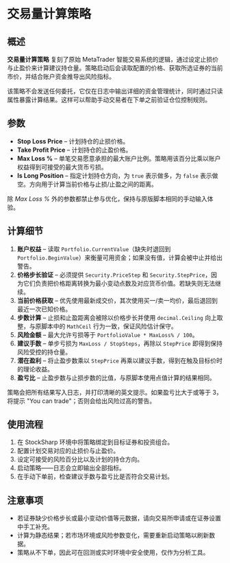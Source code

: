 # 交易量计算策略

## 概述
**交易量计算策略** 复刻了原始 MetaTrader 智能交易系统的逻辑，通过设定止损价与止盈价来计算建议持仓量。策略启动后会读取配置的价格、获取所选证券的当前市价，并结合账户资金推导出风险指标。

该策略不会发送任何委托，它仅在日志中输出详细的资金管理统计，同时通过只读属性暴露计算结果。这样可以帮助手动交易者在下单之前验证仓位控制规则。

## 参数
- **Stop Loss Price** – 计划持仓的止损价格。
- **Take Profit Price** – 计划持仓的止盈价格。
- **Max Loss %** – 单笔交易愿意承担的最大账户比例。策略用该百分比乘以账户权益得到可接受的最大货币亏损。
- **Is Long Position** – 指定计划持仓方向，为 `true` 表示做多，为 `false` 表示做空。方向用于计算当前价格与止损/止盈之间的距离。

除 *Max Loss %* 外的参数都禁止参与优化，保持与原版脚本相同的手动输入体验。

## 计算细节
1. **账户权益** – 读取 `Portfolio.CurrentValue`（缺失时退回到 `Portfolio.BeginValue`）来衡量可用资金；如果没有值，计算会被中止并给出警告。
2. **价格步长验证** – 必须提供 `Security.PriceStep` 和 `Security.StepPrice`，因为它们负责把价格距离转换为最小变动点数及对应货币价值。若缺失则无法继续。
3. **当前价格获取** – 优先使用最新成交价，其次使用买一/卖一均价，最后退回到最近一次已知价格。
4. **步数计算** – 止损和止盈距离会被除以价格步长并使用 `decimal.Ceiling` 向上取整，与原脚本中的 `MathCeil` 行为一致，保证风险估计保守。
5. **风险金额** – 最大允许亏损等于 `PortfolioValue * MaxLoss% / 100`。
6. **建议手数** – 单步亏损为 `MaxLoss / StopSteps`，再除以 `StepPrice` 即得到保持风险受控的持仓量。
7. **潜在盈利** – 将止盈步数乘以 `StepPrice` 再乘以建议手数，得到在触及目标价时的理论收益。
8. **盈亏比** – 止盈步数与止损步数的比值，与原脚本使用点值计算的结果相同。

策略会把所有结果写入日志，并打印清晰的英文提示。如果盈亏比大于或等于 3，将提示 "You can trade"；否则会给出风险过高的警告。

## 使用流程
1. 在 StockSharp 环境中将策略绑定到目标证券和投资组合。
2. 配置计划交易对应的止损价与止盈价。
3. 设定可接受的风险百分比以及计划的持仓方向。
4. 启动策略——日志会立即输出全部指标。
5. 在手动下单前，检查建议手数与盈亏比是否符合交易计划。

## 注意事项
- 若证券缺少价格步长或最小变动价值等元数据，请向交易所申请或在证券设置中手工补充。
- 计算为静态结果；若市场环境或风险参数变化，需要重新启动策略以刷新数据。
- 策略从不下单，因此可在回测或实时环境中安全使用，仅作为分析工具。
